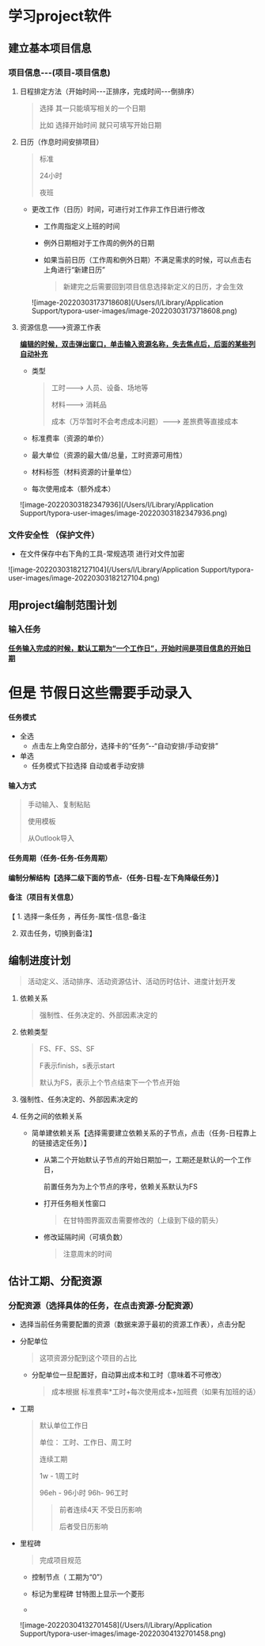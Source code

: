 # 学习project软件

## 建立基本项目信息

### 项目信息---(项目-项目信息)

1. 日程排定方法（开始时间---正排序，完成时间---倒排序）

   >选择 其一只能填写相关的一个日期
   >
   >比如 选择开始时间 就只可填写开始日期

2. 日历（作息时间安排项目）

   >标准
   >
   >24小时
   >
   >夜班

   - 更改工作（日历）时间，可进行对工作非工作日进行修改

     - 工作周指定义上班的时间

     - 例外日期相对于工作周的例外的日期

     - 如果当前日历（工作周和例外日期）不满足需求的时候，可以点击右上角进行“新建日历”

       >新建完之后需要回到项目信息选择新定义的日历，才会生效

     ![image-20220303173718608](/Users/l/Library/Application Support/typora-user-images/image-20220303173718608.png)

3. 资源信息--->资源工作表

   **<u>编辑的时候，双击弹出窗口，单击输入资源名称，失去焦点后，后面的某些列自动补充</u>**

   - 类型

     >工时---> 人员、设备、场地等
     >
     >材料---> 消耗品
     >
     >成本（万华暂时不会考虑成本问题）---> 差旅费等直接成本

   - 标准费率（资源的单价） 

   - 最大单位（资源的最大值/总量，工时资源可用性）

   - 材料标签（材料资源的计量单位）

   - 每次使用成本（额外成本）

   ![image-20220303182347936](/Users/l/Library/Application Support/typora-user-images/image-20220303182347936.png)

### 文件安全性 （保护文件）

- 在文件保存中右下角的工具-常规选项    进行对文件加密

![image-20220303182127104](/Users/l/Library/Application Support/typora-user-images/image-20220303182127104.png)



## 用project编制范围计划

### 输入任务

**<u>任务输入完成的时候，默认工期为“一个工作日”，开始时间是项目信息的开始日期</u>**

# 但是 节假日这些需要手动录入

#### 任务模式

- 全选
  - 点击左上角空白部分，选择卡的“任务”--“自动安排/手动安排”
- 单选
  - 任务模式下拉选择 自动或者手动安排

#### 输入方式

>手动输入、复制粘贴
>
>使用模板
>
>从Outlook导入

#### 任务周期（任务-任务-任务周期）

#### 编制分解结构【选择二级下面的节点-（任务-日程-左下角降级任务）】

#### 备注（项目有关信息）

【 1. 选择一条任务 ，再任务-属性-信息-备注

2. 双击任务，切换到备注】



## 编制进度计划

>活动定义、活动排序、活动资源估计、活动历时估计、进度计划开发

1. 依赖关系

   >强制性、任务决定的、外部因素决定的

2. 依赖类型

   >FS、FF、SS、SF
   >
   > 
   >
   >F表示finish，s表示start
   >
   >默认为FS，表示上个节点结束下一个节点开始

3. 强制性、任务决定的、外部因素决定的

4. 任务之间的依赖关系

   - 简单建依赖关系【选择需要建立依赖关系的子节点，点击（任务-日程靠上的链接选定任务）】

     - 从第二个开始默认子节点的开始日期加一，工期还是默认的一个工作日，

       前置任务为为上个节点的序号，依赖关系默认为FS

     - 打开任务相关性窗口

       > 在甘特图界面双击需要修改的（上级到下级的箭头）

     - 修改延隔时间（可填负数）

       >注意周末的时间



## 估计工期、分配资源

### 分配资源（选择具体的任务，在点击资源-分配资源）

- 选择当前任务需要配置的资源（数据来源于最初的资源工作表），点击分配

- 分配单位

  >这项资源分配到这个项目的占比

  - 分配单位一旦配置好，自动算出成本和工时（意味着不可修改）

    >成本根据 标准费率*工时+每次使用成本+加班费（如果有加班的话）
    >
  
- 工期

  >默认单位工作日
  >
  >单位： 工时、工作日、周工时
  >
  >连续工期
  >
  >
  >
  >1w - 1周工时
  >
  >
  >
  >96eh - 96小时    96h- 96工时
  >
  >>前者连续4天 不受日历影响
  >>
  >>后者受日历影响

- 里程碑

  >完成项目规范

  - 控制节点（ 工期为“0”）

  - 标记为里程碑 甘特图上显示一个菱形

  - 

    ![image-20220304132701458](/Users/l/Library/Application Support/typora-user-images/image-20220304132701458.png)

